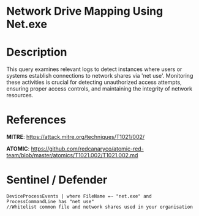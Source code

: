 # Network Drive Mapping Using Net.exe

# Description
This query examines relevant logs to detect instances where users or systems establish connections to network shares via 'net use'. Monitoring these activities is crucial for detecting unauthorized access attempts, ensuring proper access controls, and maintaining the integrity of network resources.

# References
**MITRE**: https://attack.mitre.org/techniques/T1021/002/

**ATOMIC**: https://github.com/redcanaryco/atomic-red-team/blob/master/atomics/T1021.002/T1021.002.md

# Sentinel / Defender
```kql
DeviceProcessEvents | where FileName =~ "net.exe" and ProcessCommandLine has "net use"
//Whitelist common file and network shares used in your organisation
```
